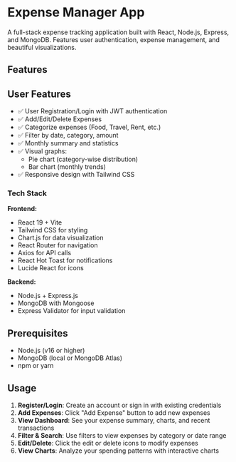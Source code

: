 # Expense Manager App

A full-stack expense tracking application built with React, Node.js, Express, and MongoDB. Features user authentication, expense management, and beautiful visualizations.

## Features

## User Features
- ✅ User Registration/Login with JWT authentication
- ✅ Add/Edit/Delete Expenses
- ✅ Categorize expenses (Food, Travel, Rent, etc.)
- ✅ Filter by date, category, amount
- ✅ Monthly summary and statistics
- ✅ Visual graphs:
  - Pie chart (category-wise distribution)
  - Bar chart (monthly trends)
- ✅ Responsive design with Tailwind CSS

### Tech Stack

**Frontend:**
- React 19 + Vite
- Tailwind CSS for styling
- Chart.js for data visualization
- React Router for navigation
- Axios for API calls
- React Hot Toast for notifications
- Lucide React for icons

**Backend:**
- Node.js + Express.js
- MongoDB with Mongoose
- Express Validator for input validation


## Prerequisites
- Node.js (v16 or higher)
- MongoDB (local or MongoDB Atlas)
- npm or yarn


## Usage

1. **Register/Login**: Create an account or sign in with existing credentials
2. **Add Expenses**: Click "Add Expense" button to add new expenses
3. **View Dashboard**: See your expense summary, charts, and recent transactions
4. **Filter & Search**: Use filters to view expenses by category or date range
5. **Edit/Delete**: Click the edit or delete icons to modify expenses
6. **View Charts**: Analyze your spending patterns with interactive charts



